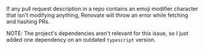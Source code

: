 If any pull request description in a repo contains an emoji modifier character that isn't modifying anything, Renovate will throw an error while fetching and hashing PRs.

NOTE: The project's dependencies aren't relevant for this issue, so I just added one dependency on an outdated `typescript` version.
